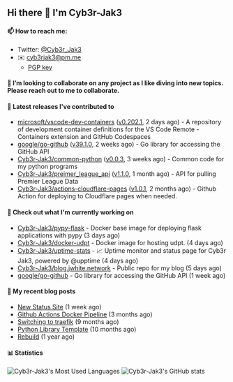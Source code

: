 ## Hi there 👋 I'm Cyb3r-Jak3

#### 📫 How to reach me:
  - Twitter: [@Cyb3r_Jak3](https://twitter.com/Cyb3r_Jak3)
  - ✉️ cyb3rjak3@pm.me
    - [PGP key](https://gist.githubusercontent.com/Cyb3r-Jak3/d1068b61b50239b171faf018a0269f67/raw/b876db002e6b0630795382c0b9134771ffa5fe3a/cyb3rjak3@pm.me.asc)


#### 👯 I’m looking to collaborate on any project as I like diving into new topics. Please reach out to me to collaborate.


#### 🔭 Latest releases I've contributed to

- [microsoft/vscode-dev-containers](https://github.com/microsoft/vscode-dev-containers) ([v0.202.1](https://github.com/microsoft/vscode-dev-containers/releases/tag/v0.202.1), 2 days ago) - A repository of development container definitions for the VS Code Remote - Containers extension and GitHub Codespaces
- [google/go-github](https://github.com/google/go-github) ([v39.1.0](https://github.com/google/go-github/releases/tag/v39.1.0), 2 weeks ago) - Go library for accessing the GitHub API
- [Cyb3r-Jak3/common-python](https://github.com/Cyb3r-Jak3/common-python) ([v0.0.3](https://github.com/Cyb3r-Jak3/common-python/releases/tag/v0.0.3), 3 weeks ago) - Common code for my python programs
- [Cyb3r-Jak3/preimer_league_api](https://github.com/Cyb3r-Jak3/preimer_league_api) ([v1.1.0](https://github.com/Cyb3r-Jak3/preimer_league_api/releases/tag/v1.1.0), 1 month ago) - API for pulling Premier League Data
- [Cyb3r-Jak3/actions-cloudflare-pages](https://github.com/Cyb3r-Jak3/actions-cloudflare-pages) ([v1.0.1](https://github.com/Cyb3r-Jak3/actions-cloudflare-pages/releases/tag/v1.0.1), 2 months ago) - Github Action for deploying to Cloudflare pages when needed.

#### 👷 Check out what I'm currently working on

- [Cyb3r-Jak3/pypy-flask](https://github.com/Cyb3r-Jak3/pypy-flask) - Docker base image for deploying flask applications with pypy (3 days ago)
- [Cyb3r-Jak3/docker-udpt](https://github.com/Cyb3r-Jak3/docker-udpt) - Docker image for hosting udpt. (4 days ago)
- [Cyb3r-Jak3/uptime-stats](https://github.com/Cyb3r-Jak3/uptime-stats) - 📈 Uptime monitor and status page for Cyb3r Jak3, powered by @upptime (4 days ago)
- [Cyb3r-Jak3/blog.jwhite.network](https://github.com/Cyb3r-Jak3/blog.jwhite.network) - Public repo for my blog (5 days ago)
- [google/go-github](https://github.com/google/go-github) - Go library for accessing the GitHub API (1 week ago)

#### 📜 My recent blog posts

- [New Status Site](https://blog.jwhite.network/New-Status-Site/) (1 week ago)
- [Github Actions Docker Pipeline](https://blog.jwhite.network/Github-Action-Docker/) (3 months ago)
- [Switching to traefik](https://blog.jwhite.network/Traefik/) (9 months ago)
- [Python Library Template](https://blog.jwhite.network/Python-Template/) (10 months ago)
- [Rebuild](https://blog.jwhite.network/Rebuild/) (1 year ago)


#### 📊 Statistics
![Cyb3r-Jak3's Most Used Languages](https://github-readme-stats.vercel.app/api/top-langs/?username=Cyb3r-Jak3&theme=cobalt&hide=css,html,scss)
![Cyb3r-Jak3's GitHub stats](https://github-readme-stats.vercel.app/api?username=Cyb3r-Jak3&count_private=true&show_icons=true&theme=cobalt&line_height=40)
